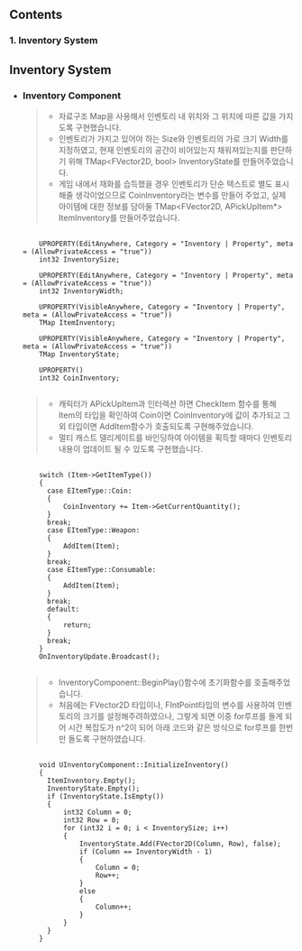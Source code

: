 Contents
-

### 1. Inventory System


Inventory System
-

- ### Inventory Component
  > - 자료구조 Map을 사용해서 인벤토리 내 위치와 그 위치에 따른 값을 가지도록 구현했습니다. 
  > - 인벤토리가 가지고 있어야 하는 Size와 인벤토리의 가로 크기 Width를 지정하였고, 현재 인벤토리의 공간이 비어있는지 채워져있는지를 판단하기 위해 TMap<FVector2D, bool> InventoryState를 만들어주었습니다.
  > - 게임 내에서 재화를 습득했을 경우 인벤토리가 단순 텍스트로 별도 표시해줄 생각이었으므로 CoinInventory라는 변수를 만들어 주었고, 실제 아이템에 대한 정보를 담아둘 TMap<FVector2D, APickUpItem*> ItemInventory를 만들어주었습니다.
  <pre>
   <code>
      UPROPERTY(EditAnywhere, Category = "Inventory | Property", meta = (AllowPrivateAccess = "true"))
      int32 InventorySize;
      
      UPROPERTY(EditAnywhere, Category = "Inventory | Property", meta = (AllowPrivateAccess = "true"))
      int32 InventoryWidth;
      
      UPROPERTY(VisibleAnywhere, Category = "Inventory | Property", meta = (AllowPrivateAccess = "true"))
      TMap<FVector2D, APickUpItem *> ItemInventory;
      
      UPROPERTY(VisibleAnywhere, Category = "Inventory | Property", meta = (AllowPrivateAccess = "true"))
      TMap<FVector2D, bool> InventoryState;
      
      UPROPERTY()
      int32 CoinInventory;
   </code>
  </pre>

    > - 캐릭터가 APickUpItem과 인터렉션 하면 CheckItem 함수를 통해 Item의 타입을 확인하여 Coin이면 CoinInventory에 값이 추가되고 그 외 타입이면 AddItem함수가 호출되도록 구현해주었습니다.
    > - 멀티 캐스트 델리게이트를 바인딩하여 아이템을 획득할 때마다 인벤토리 내용이 업데이트 될 수 있도록 구현했습니다.
    <pre>
   <code>
      switch (Item->GetItemType())
      {
      	case EItemType::Coin:
      	{
      		CoinInventory += Item->GetCurrentQuantity();
      	}
      	break;
      	case EItemType::Weapon:
      	{
      		AddItem(Item);
      	}
      	break;
      	case EItemType::Consumable:
      	{
      		AddItem(Item);
      	}
      	break;
      	default:
      	{
      		return;
      	}
      	break;
      }
      OnInventoryUpdate.Broadcast();
   </code>
  </pre>
  
    > - InventoryComponent::BeginPlay()함수에 초기화함수를 호출해주었습니다.
    > - 처음에는 FVector2D 타입이나, FIntPoint타입의 변수를 사용하여 인벤토리의 크기를 설정해주려하였으나, 그렇게 되면 이중 for루프를 돌게 되어 시간 복잡도가 n^2이 되어 아래 코드와 같은 방식으로 for루프를 한번만 돌도록 구현하였습니다.
  <pre>
   <code>
      void UInventoryComponent::InitializeInventory()
      {
      	ItemInventory.Empty();
      	InventoryState.Empty();
      	if (InventoryState.IsEmpty())
      	{
      		int32 Column = 0;
      		int32 Row = 0;
      		for (int32 i = 0; i < InventorySize; i++)
      		{
      			InventoryState.Add(FVector2D(Column, Row), false);
      			if (Column == InventoryWidth - 1)
      			{
      				Column = 0; 
      				Row++;
      			}
      			else
      			{
      				Column++;
      			}
      		}
      	}
      }
   </code>
  </pre>
